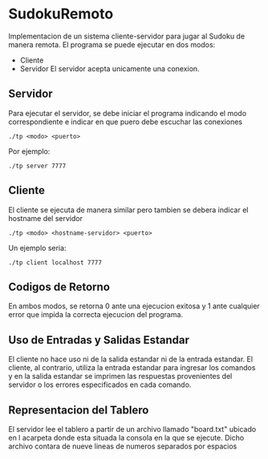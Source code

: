 # SudokuRemoto

Implementacion de un sistema cliente-servidor para jugar al Sudoku de manera remota. El programa se puede ejecutar en dos modos: 
- Cliente
- Servidor
El servidor acepta unicamente una conexion.

## Servidor

Para ejecutar el servidor, se debe iniciar el programa indicando el modo correspondiente e indicar en que puero debe escuchar las conexiones
```
./tp <modo> <puerto>
```
  
  Por ejemplo:
  
  ```
./tp server 7777
```
  
  ## Cliente
  
  El cliente se ejecuta de manera similar pero tambien se debera indicar el hostname del servidor
  
```
./tp <modo> <hostname-servidor> <puerto>
```
  
  Un ejemplo seria:
```
./tp client localhost 7777
```
 
 ## Codigos de Retorno
 
 En ambos modos, se retorna 0 ante una ejecucion exitosa y 1 ante cualquier error que impida la correcta ejecucion del programa.
 
 ## Uso de Entradas y Salidas Estandar
  El cliente no hace uso ni de la salida estandar ni de la entrada estandar. El cliente, al contrario, utiliza la entrada estandar para ingresar los comandos y en la salida estandar se imprimen las respuestas provenientes del servidor o los errores especificados en cada comando.
  
  ## Representacion del Tablero
 El servidor lee el tablero a partir de un archivo llamado "board.txt" ubicado en l acarpeta donde esta situada la consola en la que se ejecute. Dicho archivo contara de nueve lineas de numeros separados por espacios
